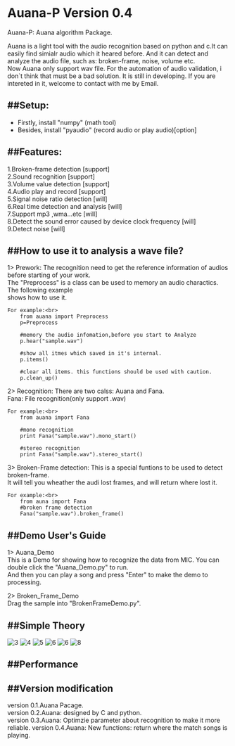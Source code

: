 Auana-P Version 0.4
=======

Auana-P: Auana algorithm Package.<br>

Auana is a light tool with the audio recognition based on python and c.It can easily find simialr audio which it heared before. And it can detect and analyze the audio file, such as: broken-frame, noise, volume etc.<br>
Now Auana only support wav file. For the automation of audio validation, i don`t think that must be a bad solution. It is still in developing. If you are intereted in it, welcome to contact with me by Email.<br>

##Setup:
-----------------------------------
*  Firstly, install "numpy"    (math tool)<br>
*  Besides, install "pyaudio"  (record audio or play audio)[option]<br>

##Features:
-----------------------------------
1.Broken-frame detection                                      [support]<br>
2.Sound recognition                                           [support]<br>
3.Volume value detection                                      [support]<br>
4.Audio play and record                                       [support]<br>
5.Signal noise ratio detection                                [will]<br>
6.Real time detection and analysis                            [will]<br>
7.Support mp3 ,wma…etc                                        [will]<br>
8.Detect the sound error caused by device clock frequency     [will]<br>
9.Detect noise                                                [will]<br>


##How to use it to analysis a wave file?
-----------------------------------
1> Prework: The recognition need to get the reference information of audios before starting of your work.<br>
The "Preprocess" is a class can be used to memory an audio charactics. The following example<br>
shows how to use it.

    For example:<br>
        from auana import Preprocess
        p=Preprocess
        
        #memory the audio infomation,before you start to Analyze
        p.hear("sample.wav")
        
        #show all itmes which saved in it's internal.
        p.items()
        
        #clear all items. this functions should be used with caution.
        p.clean_up()
   
2> Recognition: There are two calss: Auana and Fana.<br>
Fana: File recognition(only support .wav)<br>

    For example:<br>
        from auana import Fana
        
        #mono recognition
        print Fana("sample.wav").mono_start()
        
        #stereo recognition
        print Fana("sample.wav").stereo_start()

3> Broken-Frame detection: This is a special funtions to be used to detect broken-frame.<br>
It will tell you wheather the audi lost frames, and will return where lost it.

    For example:<br>
        from auna import Fana
        #broken frame detection
        Fana("sample.wav").broken_frame()

##Demo User's Guide
-----
1> Auana_Demo<br>
This is a Demo for showing how to recognize the data from MIC. You can double click the "Auana_Demo.py" to run.<br>
And then you can play a song and press "Enter" to make the demo to processing.

2> Broken_Frame_Demo<br>
Drag the sample into "BrokenFrameDemo.py". 

##Simple Theory
-----
![3](doc/Slide3.PNG)
![4](doc/Slide4.PNG)
![5](doc/Slide5.PNG)
![6](doc/Slide6.PNG)
![6](doc/Slide7.PNG)
![8](doc/Slide8.PNG)

##Performance
-----

##Version modification
--------------
version 0.1.Auana Pacage. <br>
version 0.2.Auana: designed by C and python.<br>
version 0.3.Auana: Optimzie parameter about recognition to make it more reliable.
version 0.4.Auana: New functions: return where the match songs is playing.
